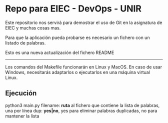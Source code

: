 # Repo para EIEC - DevOps - UNIR

Este repositorio nos servirá para demostrar el uso de Git en la asignatura de EIEC y muchas cosas mas.

Para que la aplicación pueda probarse es necesario un fichero con un listado de palabras.

Esto es una nueva actualización del fichero README

---

Los comandos del Makefile funcionarán en Linux y MacOS. En caso de usar Windows, necesitarás adaptarlos o ejecutarlos en una máquina virtual Linux.

## Ejecución

python3 main.py <filename> <dup>
  filename: **ruta** al fichero que contiene la lista de palabras, una por línea
  dup: **yes|no**, yes para eliminar palabras duplicadas, no para mantener la lista
